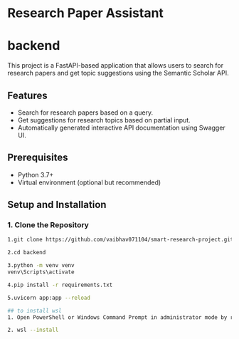 # Research Paper Assistant

# backend 

This project is a FastAPI-based application that allows users to search for research papers and get topic suggestions using the Semantic Scholar API.

## Features
- Search for research papers based on a query.
- Get suggestions for research topics based on partial input.
- Automatically generated interactive API documentation using Swagger UI.

## Prerequisites
- Python 3.7+
- Virtual environment (optional but recommended)

## Setup and Installation

### 1. Clone the Repository
```bash
1.git clone https://github.com/vaibhav071104/smart-research-project.git

2.cd backend

3.python -m venv venv
venv\Scripts\activate

4.pip install -r requirements.txt

5.uvicorn app:app --reload

## to install wsl 
1. Open PowerShell or Windows Command Prompt in administrator mode by right-clicking and selecting "Run as administrator"

2. wsl --install
